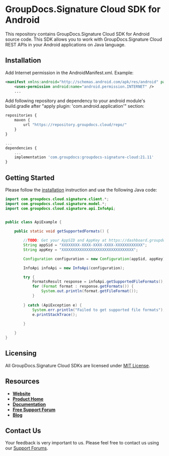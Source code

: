 # GroupDocs.Signature Cloud SDK for Android

This repository contains GroupDocs.Signature Cloud SDK for Android source code. This SDK allows you to work with GroupDocs.Signature Cloud REST APIs in your Android applications on Java language.

## Installation

Add Internet permission in the AndroidManifest.xml. Example:

```xml
<manifest xmlns:android="http://schemas.android.com/apk/res/android" package="<package name>">
    <uses-permission android:name="android.permission.INTERNET" />
    ...
```

Add following repository and dependency to your android module's build.gradle
after "apply plugin: 'com.android.application'" section:

```javascript
repositories {
    maven {
        url "https://repository.groupdocs.cloud/repo/"
    }
}

...
dependencies {
    ...
    implementation 'com.groupdocs:groupdocs-signature-cloud:21.11'
}
```

## Getting Started

Please follow the [installation](#installation) instruction and use the following Java code:

```java
import com.groupdocs.cloud.signature.client.*;
import com.groupdocs.cloud.signature.model.*;
import com.groupdocs.cloud.signature.api.InfoApi;


public class ApiExample {
                
    public static void getSupportedFormats() {

        //TODO: Get your AppSID and AppKey at https://dashboard.groupdocs.cloud (free registration is required).
        String appSid = "XXXXXXXX-XXXX-XXXX-XXXX-XXXXXXXXXXXX";
        String appKey = "XXXXXXXXXXXXXXXXXXXXXXXXXXXXXXXX";

        Configuration configuration = new Configuration(appSid, appKey);

        InfoApi infoApi = new InfoApi(configuration);

        try {
            FormatsResult response = infoApi.getSupportedFileFormats();
            for (Format format : response.getFormats()) {
                System.out.println(format.getFileFormat());
            }
            
        } catch (ApiException e) {
            System.err.println("Failed to get supported file formats");
            e.printStackTrace();
            
        }

    }
}
```

## Licensing

All GroupDocs.Signature Cloud SDKs are licensed under [MIT License](LICENSE).

## Resources

+ [**Website**](https://www.groupdocs.cloud)
+ [**Product Home**](https://products.groupdocs.cloud/signature)
+ [**Documentation**](https://docs.groupdocs.cloud/signature/)
+ [**Free Support Forum**](https://forum.groupdocs.cloud/c/signature)
+ [**Blog**](https://blog.groupdocs.cloud/category/signature)

## Contact Us

Your feedback is very important to us. Please feel free to contact us using our [Support Forums](https://forum.groupdocs.cloud/c/signature).
